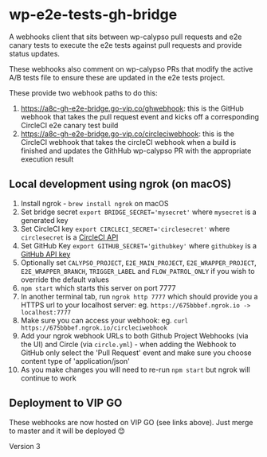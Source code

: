 # wp-e2e-tests-gh-bridge

A webhooks client that sits between wp-calypso pull requests and e2e canary tests to execute the e2e tests against pull requests and provide status updates.

These webhooks also comment on wp-calypso PRs that modify the active A/B tests file to ensure these are updated in the e2e tests project.

These provide two webhook paths to do this:

1. https://a8c-gh-e2e-bridge.go-vip.co/ghwebhook: this is the GitHub webhook that takes the pull request event and kicks off a corresponding CircleCI e2e canary test build
2. https://a8c-gh-e2e-bridge.go-vip.co/circleciwebhook: this is the CircleCI webhook that takes the circleCI webhook when a build is finished and updates the GithHub wp-calypso PR with the appropriate execution result

## Local development using ngrok (on macOS)

1. Install ngrok - `brew install ngrok` on macOS
2. Set bridge secret `export BRIDGE_SECRET='mysecret'` where `mysecret` is a generated key
3. Set CircleCI key `export CIRCLECI_SECRET='circlesecret'` where `circlesecret` is a [CircleCI API](https://circleci.com/account/api)
4. Set GitHub Key `export GITHUB_SECRET='githubkey'` where `githubkey` is a [GitHub API key](https://github.com/settings/tokens)
5. Optionally set `CALYPSO_PROJECT`, `E2E_MAIN_PROJECT`, `E2E_WRAPPER_PROJECT`, `E2E_WRAPPER_BRANCH`, `TRIGGER_LABEL` and `FLOW_PATROL_ONLY` if you wish to override the default values
6. `npm start` which starts this server on port 7777
7. In another terminal tab, run `ngrok http 7777` which should provide you a HTTPS url to your localhost server: eg. `https://675bbbef.ngrok.io -> localhost:7777`
8. Make sure you can access your webhook: eg. `curl https://675bbbef.ngrok.io/circleciwebhook`
9. Add your ngrok webhook URLs to both Github Project Webhooks (via the UI) and Circle (via `circle.yml`) - when adding the Webhook to GitHub only select the 'Pull Request' event and make sure you choose content type of 'application/json'
10. As you make changes you will need to re-run `npm start` but ngrok will continue to work

## Deployment to VIP GO

These webhooks are now hosted on VIP GO (see links above). Just merge to master and it will be deployed 😊

Version 3
